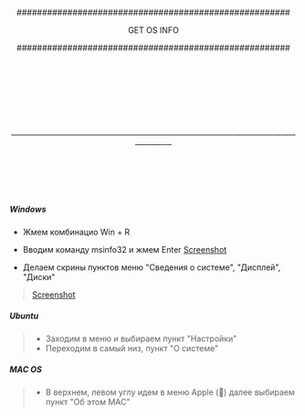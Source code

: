 <br/><br/>
<br/><br/>
<p align="center">######################################################</p>
<p align="center">GET OS INFO</p>
<p align="center">######################################################</p>
<br/><br/>
<br/><br/>
<br/><br/>
<p align="center">________________________________________________________________________________________</p>
<br/><br/>
<br/><br/>


##### Windows
 - Жмем комбинацио Win + R
 - Вводим команду msinfo32 и жмем Enter
[Screenshot](img/winr_msinfo.png)

 - Делаем скрины пунктов меню "Сведения о системе", "Дисплей", "Диски"
> [Screenshot](img/msinfo32.png)


##### Ubuntu
> - Заходим в меню и выбираем пункт "Настройки"
> - Переходим в самый низ, пункт "О системе"



##### MAC OS
> - В верхнем, левом углу идем в меню Apple () далее выбираем пункт "Об этом МАС"

